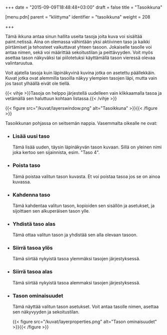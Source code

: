 +++
date = "2015-09-09T18:48:48+03:00"
draft = false
title = "Tasoikkuna"

[menu.pdn]
    parent = "kliittyma"
    identifier = "tasoikkuna"
    weight = 208

+++

Tämä ikkuna antaa sinun hallita useita tasoja joita kuva voi sisältää paint.netissä. Aina on olemassa vähintään yksi aktiivinen taso ja kaikki
piirtämiset ja tehosteet vaikuttavat yhteen tasoon. Jokaiselle tasolle voi antaa nimen, sekä voi määrittää sekoitustilan ja peittävyyden. Voit
myös asettaa tason näkyväksi tai piilotetuksi käyttämällä tason vieressä olevaa valintaruutua.

Voit ajatella tasoja kuin läpinäkyvinä kuvina jotka on asetettu päällekkäin. Kuvat jotka ovat alemmilla tasoilla näkyy ylempien tasojen läpi,
mutta vain jos tasot ylhäällä eivät ole tiellä.

{{< vihje >}}Tasoja on helppo järjestellä uudelleen vain klikkaamalla tasoa ja vetämällä sen haluttuun kohtaan listassa.{{< /vihje >}}

{{< figure src="/kuvat/layerswindow.png" alt="Tasoikkuna" >}}{{< /figure >}}

Tasoikkunan pohjassa on seitsemän nappia. Vasemmalta oikealle ne ovat:

* ### Lisää uusi taso

    Tämä lisää uuden, täysin läpinäkyvän tason kuvaan. Sillä on yleinen nimi joka kertoo sen sijainnista, esim. "Taso 4".

* ### Poista taso

    Tämä poistaa valitun tason kuvasta. Et voi poistaa tasoa jos se on ainoa kuvassa.

* ### Kahdenna taso

    Tämä kahdentaa valitun tason, kopioiden sen sisällön ja asetukset, ja sijoittaen sen alkuperäisen tason ylle.

* ### Yhdistä taso alas

    Tämä ottaa valitun tason ja yhdistää sen alla olevaan tasoon.

* ### Siirrä tasoa ylös

    Tämä siirtää nykyistä tasoa ylemmäksi tasojen järjestyksessä.

* ### Siirrä tasoa alas

    Tämä siirtää nykyistä tasoa alemmaksi tasojen järjestyksessä.

* ### Tason ominaisuudet

    Tämä näyttää valitun tason asetukset. Voit antaa tasolle nimen, asettaa sen näkyvyyden ja sekoitustilan.

    {{< figure src="/kuvat/layerproperties.png" alt="Tason ominaisuudet" >}}{{< /figure >}}
